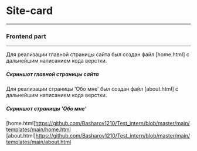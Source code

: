 # Site-card
-------

### Frontend part
-------

Для реализации главной страницы сайта был создан файл [home.html] с дальнейшим написанием кода верстки.

##### Скриншот главной страницы сайта


Для реализации страницы 'Обо мне' был создан файл [about.html] с дальнейшим написанием кода верстки.

##### Скриншот страницы 'Обо мне'


[home.html]https://github.com/Basharov1210/Test_intern/blob/master/main/templates/main/home.html
[about.html]https://github.com/Basharov1210/Test_intern/blob/master/main/templates/main/about.html
